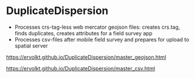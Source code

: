 # DuplicateDispersion
- Processes crs-tag-less web mercator geojson files: creates crs.tag, finds duplicates, creates attributes for a field survey app
- Processes csv-files after mobile field survey and prepares for upload to spatial server

https://ervolkt.github.io/DuplicateDispersion/master_geojson.html

https://ervolkt.github.io/DuplicateDispersion/master_csv.html
